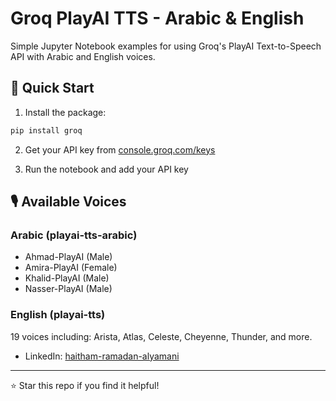 # Groq PlayAI TTS - Arabic & English

Simple Jupyter Notebook examples for using Groq's PlayAI Text-to-Speech API with Arabic and English voices.

## 🚀 Quick Start

1. Install the package:
```bash
pip install groq
```

2. Get your API key from [console.groq.com/keys](https://console.groq.com/keys)

3. Run the notebook and add your API key

## 🎙️ Available Voices

### Arabic (playai-tts-arabic)
- Ahmad-PlayAI (Male)
- Amira-PlayAI (Female)
- Khalid-PlayAI (Male)
- Nasser-PlayAI (Male)

### English (playai-tts)
19 voices including: Arista, Atlas, Celeste, Cheyenne, Thunder, and more.


- LinkedIn: [haitham-ramadan-alyamani](https://www.linkedin.com/in/haitham-ramadan-alyamani/)

---

⭐ Star this repo if you find it helpful!
